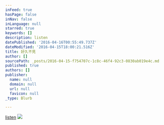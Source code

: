 ```yaml
---
inFeed: true
hasPage: false
inNav: false
inLanguage: null
starred: true
keywords: []
description: listen
datePublished: '2016-04-16T00:55:49.737Z'
dateModified: '2016-04-15T18:00:21.516Z'
title: 好久不見
author: []
sourcePath: _posts/2016-04-15-f754707c-1c8c-46f4-92c3-0830ab019e4c.md
published: true
authors: []
publisher:
  name: null
  domain: null
  url: null
  favicon: null
_type: Blurb

---
```

[listen][0]
![](https://the-grid-user-content.s3-us-west-2.amazonaws.com/dbe18139-6171-48ae-b8e4-d16d12ce8a2c.jpg)

[0]: null